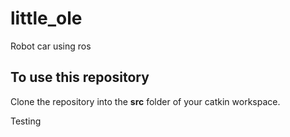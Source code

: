 # little_ole
Robot car using ros


## To use this repository
Clone the repository into the __src__ folder of your catkin workspace.

Testing
